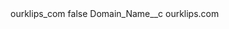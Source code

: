 <?xml version="1.0" encoding="UTF-8"?>
<CustomMetadata xmlns="http://soap.sforce.com/2006/04/metadata" xmlns:xsi="http://www.w3.org/2001/XMLSchema-instance" xmlns:xsd="http://www.w3.org/2001/XMLSchema">
    <label>ourklips_com</label>
    <protected>false</protected>
    <values>
        <field>Domain_Name__c</field>
        <value xsi:type="xsd:string">ourklips.com</value>
    </values>
</CustomMetadata>
